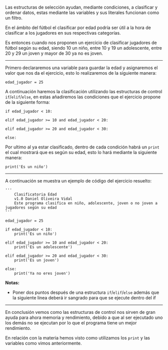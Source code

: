 Las estructuras de selección ayudan, mediante condiciones, a clasificar y ordenar datos, estas mediante las variables y sus literales funcionan como un filtro. 

En el ámbito del fútbol el clasificar por edad podría ser útil a la hora de clasificar a los jugadores en sus respectivas categorías.

Es entonces cuando nos proponen un ejercicio de clasificar jugadores de fútbol según su edad, siendo 10 un niño, entre 10 y 19 un adolescente, entre 20 y 29 un joven y mayor de 30 ya no es joven.

---

Primero declararemos una variable para guardar la edad y asignaremos el valor que nos da el ejercicio, esto lo realizaremos de la siguiente manera:

```
edad_jugador = 25
```

A continuación haremos la clasificación utilizando las estructuras de control `if`/`elif`/`else`, en estas añadiremos las condiciones que el ejercicio propone de la siguiente forma:

```
if edad_jugador < 10:
```

```
elif edad_jugador >= 10 and edad_jugador < 20:
```

```
elif edad_jugador >= 20 and edad_jugador < 30:
```

```
else:
```

Por ultimo al ya estar clasificado, dentro de cada condición habrá un `print` el cual mostrará que es según su edad, esto lo hará mediante la siguiente manera:

```
print('Es un niño')
```

---

A continuación se muestra un ejemplo de código del ejercicio resuelto:

```
'''
    Clasificatoria Edad
    v1.0 Daniel Oliveira Vidal
    Este programa clasifica en niño, adolescente, joven o no joven a jugadores según su edad
'''

edad_jugador = 25

if edad_jugador < 10:
    print('Es un niño')
    
elif edad_jugador >= 10 and edad_jugador < 20:
    print('Es un adolescente')
    
elif edad_jugador >= 20 and edad_jugador < 30:
    print('Es un joven')
    
else:
    print('Ya no eres joven')
```

**Notas:**

- Poner dos puntos después de una estructura `if`/`elif`/`else` además que la siguiente linea deberá ir sangrado para que se ejecute dentro del if

---

En conclusión vemos como las estructuras de control nos sirven de gran ayuda para ahora memoria y rendimiento, debido a que al ser ejecutado uno los demás no se ejecutan por lo que el programa tiene un mejor rendimiento.

En relación con la materia hemos visto como utilizamos los `print` y las variables como vimos anteriormente.
